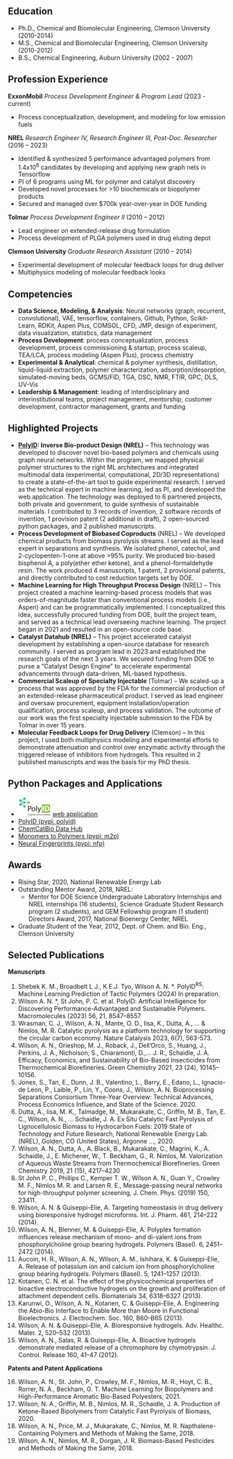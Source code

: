 
## Education
- Ph.D., Chemical and Biomolecular Engineering, Clemson University (2010-2014)
- M.S., Chemical and Biomolecular Engineering, Clemson University (2010-2012)
- B.S., Chemical Engineering, Auburn University (2002 - 2007)

## Profession Experience
**ExxonMobil**
*Process Development Engineer & Program Lead* (2023 - current)
- Process conceptualization, development, and modeling for low emission fuels

**NREL**
*Research Engineer IV, Research Engineer III, Post-Doc. Researcher* (2016 – 2023)
- Identified & synthesized 5 performance advantaged polymers from 1.4x10<sup>6</sup> candidates by developing and applying new graph nets in Tensorflow
- PI of 6 programs using ML for polymer and catalyst discovery
- Developed novel processes for >10 biochemicals or biopolymer products
- Secured and managed over $700k year-over-year in DOE funding 

**Tolmar**
*Process Development Engineer II* (2010 – 2012)
- Lead engineer on extended-release drug formulation
- Process development of PLGA polymers used in drug eluting depot 

**Clemson University**
*Graduate Research Assistant* (2010 – 2014)
- Experimental development of molecular feedback loops for drug deliver
- Multiphysics modeling of molecular feedback looks

## Competencies
- **Data Science, Modeling, & Analysis**: Neural networks (graph, recurrent, convolutional), VAE, tensorflow, containers, Github, Python, Scikit-Learn, RDKit, Aspen Plus, COMSOL, CFD, JMP, design of experiment, data visualization, statistics, data management
- **Process Development**: process conceptualization, process development, process commissioning & startup, process scaleup, TEA/LCA, process modeling (Aspen Plus), process chemistry
- **Experimental & Analytical**: chemical & polymer synthesis, distillation, liquid-liquid extraction, polymer characterization, adsorption/desorption, simulated-moving beds, GCMS/FID, TGA, DSC, NMR, FTIR, GPC, DLS, UV-Vis
- **Leadership & Management**: leading of interdisciplinary and interinstitutional teams, project management, mentorship, customer development, contractor management, grants and funding

## Highlighted Projects
- **[PolyID](https://polyid.nrel.go): Inverse Bio-product Design (NREL)** – This technology was developed to discover novel bio-based polymers and chemicals using graph neural networks. Within the program, we mapped physical polymer structures to the right ML architectures and integrated multimodal data (experimental, computational, 2D/3D representations) to create a state-of-the-art tool to guide experimental research. I served as the technical expert in machine learning, led as PI, and developed the web application. The technology was deployed to 6 partnered projects, both private and government, to guide synthesis of sustainable materials. I contributed to 3 records of invention, 2 software records of invention, 1 provision patent (2 additional in draft), 2 open-sourced python packages, and 2 published manuscripts.
- **Process Development of Biobased Coproducts** (NREL) – We developed chemical products from biomass pyrolysis streams. I served as the lead expert in separations and synthesis. We isolated phenol, catechol, and 2-cyclopenten-1-one at above >95% purity. We produced bio-based bisphenol A, a poly(ether ether ketone), and a phenol-formaldehyde resin. The work produced 4 manuscripts, 1 patent, 2 provisional patents, and directly contributed to cost reduction targets set by DOE.
- **Machine Learning for High Throughput Process Design** (NREL) – This project created a machine learning-based process models that was orders-of-magnitude faster than conventional process models (i.e., Aspen) and can be programmatically implemented. I conceptualized this idea, successfully procured funding from DOE, built the project team, and served as a technical lead overseeing machine learning. The project began in 2021 and resulted in an open-source code base.
- **Catalyst Datahub (NREL)** – This project accelerated catalyst development by establishing a open-source database for research community. I served as program lead in 2023 and established the research goals of the next 3 years. We secured funding from DOE to purse a “Catalyst Design Engine” to accelerate experimental advancements through data-driven, ML-based hypothesis.
- **Commercial Scaleup of Specialty Injectable** (Tolmar) – We scaled-up a process that was approved by the FDA for the commercial production of an extended-release pharmaceutical product. I served as lead engineer and oversaw procurement, equipment installation/operation qualification, process scaleup, and process validation. The outcome of our work was the first specialty injectable submission to the FDA by Tolmar in over 15 years. 
- **Molecular Feedback Loops for Drug Delivery** (Clemson) – In this project, I used both multiphysics modeling and experimental efforts to demonstrate attenuation and control over enzymatic activity through the triggered release of inhibitors from hydrogels. This resulted in 2 published manuscripts and was the basis for my PhD thesis.

## Python Packages and Applications



-	<img src="https://raw.githubusercontent.com/NREL/polyID/master/images/polyID-logo_color-full.svg" alt="PolyID Logo" width="75"/> [web application](https://polyid.nrel.gov)
-	[PolyID (pypi: polyid)](https://pypi.org/project/polyid)
-	[ChemCatBio Data Hub](https://datahub.chemcatbio.org/) 
-	[Monomers to Polymers (pypi: m2p)](https://pypi.org/project/m2p)
-	[Neural Fingerprints (pypi: nfp)](https://pypi.org/project/nfp)

## Awards
- Rising Star, 2020, National Renewable Energy Lab
- Outstanding Mentor Award, 2018, NREL:
    - Mentor for DOE Science Undergraduate Laboratory Internships and NREL internships (16 students), Science Graduate Student Research program (2 students), and GEM Fellowship program (1 student)
Directors Award, 2017, National Bioenergy Center, NREL
- Graduate Student of the Year, 2012, Dept. of Chem. and Bio. Eng., Clemson University

## Selected Publications
**Manuscripts**
1.	Shebek K. M., Broadbelt L J., K E.J. Tyo, Wilson A. N. *. PolyID<sup>RS</sup>: Machine Learning Prediction of Tactic Polymers (2024) In preparation.
2.	Wilson A. N. *, St John, P. C. et al. PolyID: Artificial Intelligence for Discovering Performance-Advantaged and Sustainable Polymers. Macromolecules (2023) 56, 21, 8547–8557
3.	Wrasman, C. J., Wilson, A. N., Mante, O. D., Iisa, K., Dutta, A., ... & Nimlos, M. R. Catalytic pyrolysis as a platform technology for supporting the circular carbon economy. Nature Catalysis 2023, 6(7), 563-573.
4.	Wilson, A. N., Grieshop, M. J., Roback, J., Dell’Orco, S., Huang, J., Perkins, J. A., Nicholson, S., Chiaramonti, D.,… J. R., Schaidle, J. A. Efficacy, Economics, and Sustainability of Bio-Based Insecticides from Thermochemical Biorefineries. Green Chemistry 2021, 23 (24), 10145–10156. 
5.	Jones, S., Tan, E., Dunn, J. B., Valentino, L., Barry, E., Edano, L., Ignacio-de Leon, P., Laible, P., Lin, Y., Coons, J., Wilson, A. N. Bioprocessing Separations Consortium Three-Year Overview: Technical Advances, Process Economics Influence, and State of the Science. 2020.
6.	Dutta, A., Iisa, M. K., Talmadge, M., Mukarakate, C., Griffin, M. B., Tan, E. C., Wilson, A. N., ... Schaidle, J. A. Ex Situ Catalytic Fast Pyrolysis of Lignocellulosic Biomass to Hydrocarbon Fuels: 2019 State of Technology and Future Research, National Renewable Energy Lab.(NREL), Golden, CO (United States), Argonne …, 2020.
7.	Wilson, A. N., Dutta, A., A. Black, B., Mukarakate, C., Magrini, K., A. Schaidle, J., E. Michener, W., T. Beckham, G., R. Nimlos, M. Valorization of Aqueous Waste Streams from Thermochemical Biorefineries. Green Chemistry 2019, 21 (15), 4217–4230
8.	St John P. C., Phillips C., Kemper T. W., Wilson A. N., Guan Y., Crowley M. F., Nimlos M. R. and Larsen R. E., Message-passing neural networks for high-throughput polymer screening, J. Chem. Phys. (2019) 150, 23411.
9.	Wilson, A. N. & Guiseppi-Elie, A. Targeting homeostasis in drug delivery using bioresponsive hydrogel microforms. Int. J. Pharm. 461, 214–222 (2014).
10.	Wilson, A. N., Blenner, M. & Guiseppi-Elie, A. Polyplex formation influences release mechanism of mono- and di-valent ions from phosphorylcholine group bearing hydrogels. Polymers (Basel). 6, 2451–2472 (2014).
11.	Aucoin, H. R., Wilson, A. N., Wilson, A. M., Ishihara, K. & Guiseppi-Elie, A. Release of potassium ion and calcium ion from phosphorylcholine group bearing hydrogels. Polymers (Basel). 5, 1241–1257 (2013).
12.	Kotanen, C. N. et al. The effect of the physicochemical properties of bioactive electroconductive hydrogels on the growth and proliferation of attachment dependent cells. Biomaterials 34, 6318–6327 (2013).
13.	Karunwi, O., Wilson, A. N., Kotanen, C. & Guiseppi-Elie, A. Engineering the Abio-Bio Interface to Enable More than Moore in Functional Bioelectronics. J. Electrochem. Soc. 160, B60–B65 (2013).
14.	Wilson, A. N. & Guiseppi-Elie, A. Bioresponsive hydrogels. Adv. Healthc. Mater. 2, 520–532 (2013).
15.	Wilson, A. N., Salas, R. & Guiseppi-Elie, A. Bioactive hydrogels demonstrate mediated release of a chromophore by chymotrypsin. J. Control. Release 160, 41–47 (2012).

**Patents and Patent Applications**

16.	Wilson, A. N., St. John, P., Crowley, M. F., Nimlos, M. R., Hoyt, C. B., Rorrer, N. A., Beckham, G. T. Machine Learning for Biopolymers and High-Performance Aromatic Bio-Based Polyesters, 2021.
17.	Wilson, N. A., Griffin, M. B., Nimlos, M. R., Schaidle, J. A. Production of Ketone-Based Bipolymers from Catalytic Fast Pyrolysis of Biomass, 2020.
18.	Wilson, A. N., Price, M. J., Mukarakate, C., Nimlos, M. R. Napthalene-Containing Polymers and Methods of Making the Same, 2018.
19.	Wilson, A. N., Nimlos, M. R., Dorgan, J. R. Biomass-Based Pesticides and Methods of Making the Same, 2018.

